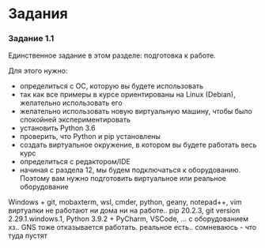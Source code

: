 # Задания

### Задание 1.1

Единственное задание в этом разделе: подготовка к работе.

Для этого нужно:
* определиться с ОС, которую вы будете использовать
 * так как все примеры в курсе ориентированы на Linux (Debian), желательно использовать его
 * желательно использовать новую виртуальную машину, чтобы было спокойней экспериментировать
* установить Python 3.6
 * проверить, что Python и pip установлены
* создать виртуальное окружение, в котором вы будете работать весь курс
* определиться с редактором/IDE
* начиная с раздела 12, мы будем подключаться к оборудованию. Поэтому вам нужно подготовить виртуальное или реальное оборудование

Windows + git, mobaxterm, wsl, cmder, python, geany, notepad++, vim
виртуалки не работают ни дома ни на работе.. 
pip 20.2.3, git version 2.29.1.windows.1, Python 3.9.2 + PyCharm, VSCode, ...
с оборудованием хз.. GNS тоже отказывается работать. реальное есть.. сомневаюсь - что туда пустят

